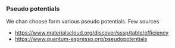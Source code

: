 ### Pseudo potentials 

We chan choose form various pseudo potentials. Few sources 

- <https://www.materialscloud.org/discover/sssp/table/efficiency> 
- <https://www.quantum-espresso.org/pseudopotentials>
